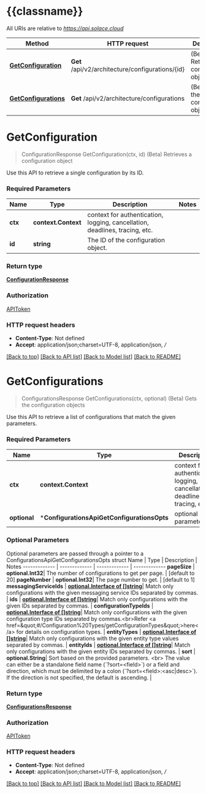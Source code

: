 # {{classname}}

All URIs are relative to *https://api.solace.cloud*

Method | HTTP request | Description
------------- | ------------- | -------------
[**GetConfiguration**](ConfigurationsApi.md#GetConfiguration) | **Get** /api/v2/architecture/configurations/{id} | (Beta) Retrieves a configuration object
[**GetConfigurations**](ConfigurationsApi.md#GetConfigurations) | **Get** /api/v2/architecture/configurations | (Beta) Gets the configuration objects

# **GetConfiguration**
> ConfigurationResponse GetConfiguration(ctx, id)
(Beta) Retrieves a configuration object

Use this API to retrieve a single configuration by its ID.

### Required Parameters

Name | Type | Description  | Notes
------------- | ------------- | ------------- | -------------
 **ctx** | **context.Context** | context for authentication, logging, cancellation, deadlines, tracing, etc.
  **id** | **string**| The ID of the configuration object. | 

### Return type

[**ConfigurationResponse**](ConfigurationResponse.md)

### Authorization

[APIToken](../README.md#APIToken)

### HTTP request headers

 - **Content-Type**: Not defined
 - **Accept**: application/json;charset=UTF-8, application/json, */*

[[Back to top]](#) [[Back to API list]](../README.md#documentation-for-api-endpoints) [[Back to Model list]](../README.md#documentation-for-models) [[Back to README]](../README.md)

# **GetConfigurations**
> ConfigurationsResponse GetConfigurations(ctx, optional)
(Beta) Gets the configuration objects

Use this API to retrieve a list of configurations that match the given parameters.

### Required Parameters

Name | Type | Description  | Notes
------------- | ------------- | ------------- | -------------
 **ctx** | **context.Context** | context for authentication, logging, cancellation, deadlines, tracing, etc.
 **optional** | ***ConfigurationsApiGetConfigurationsOpts** | optional parameters | nil if no parameters

### Optional Parameters
Optional parameters are passed through a pointer to a ConfigurationsApiGetConfigurationsOpts struct
Name | Type | Description  | Notes
------------- | ------------- | ------------- | -------------
 **pageSize** | **optional.Int32**| The number of configurations to get per page. | [default to 20]
 **pageNumber** | **optional.Int32**| The page number to get. | [default to 1]
 **messagingServiceIds** | [**optional.Interface of []string**](string.md)| Match only configurations with the given messaging service IDs separated by commas. | 
 **ids** | [**optional.Interface of []string**](string.md)| Match only configurations with the given IDs separated by commas. | 
 **configurationTypeIds** | [**optional.Interface of []string**](string.md)| Match only configurations with the given configuration type IDs separated by commas.&lt;br&gt;Refer &lt;a href&#x3D;\&quot;#/Configuration%20Types/getConfigurationTypes\&quot;&gt;here&lt;/a&gt; for details on configuration types. | 
 **entityTypes** | [**optional.Interface of []string**](string.md)| Match only configurations with the given entity type values separated by commas. | 
 **entityIds** | [**optional.Interface of []string**](string.md)| Match only configurations with the given entity IDs separated by commas. | 
 **sort** | **optional.String**| Sort based on the provided parameters. &lt;br&gt; The value can either be a standalone field name (&#x60;?sort&#x3D;&lt;field&gt;&#x60;) or a field and direction, which must be delimited by a colon (&#x60;?sort&#x3D;&lt;field&gt;:&lt;asc|desc&gt;&#x60;). If the direction is not specified, the default is ascending. | 

### Return type

[**ConfigurationsResponse**](ConfigurationsResponse.md)

### Authorization

[APIToken](../README.md#APIToken)

### HTTP request headers

 - **Content-Type**: Not defined
 - **Accept**: application/json;charset=UTF-8, application/json, */*

[[Back to top]](#) [[Back to API list]](../README.md#documentation-for-api-endpoints) [[Back to Model list]](../README.md#documentation-for-models) [[Back to README]](../README.md)

